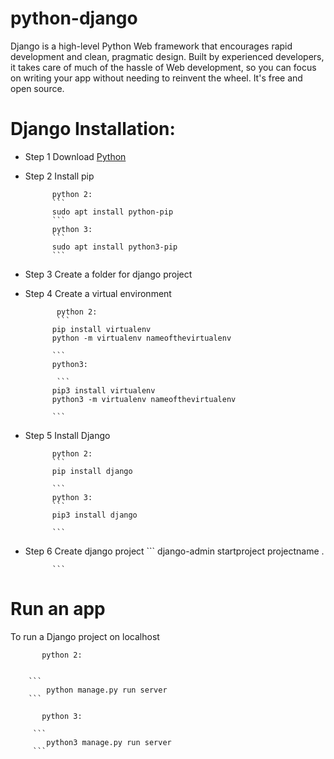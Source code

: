 # python-django
Django is a high-level Python Web framework that encourages rapid development and clean, pragmatic design. Built by experienced developers, it takes care of much of the hassle of Web development, so you can focus on writing your app without needing to reinvent the wheel. It's free and open source. 

# Django Installation:

- Step 1 Download [Python](https://www.python.org/downloads/)
- Step 2 Install pip

            python 2:
            ```
            sudo apt install python-pip
            ```
            python 3:
            ```
            sudo apt install python3-pip
            ```
    
- Step 3  Create a folder for django project
- Step 4  Create a virtual environment

             python 2:
             ```
            pip install virtualenv
            python -m virtualenv nameofthevirtualenv

            ```
            python3:

             ```
            pip3 install virtualenv
            python3 -m virtualenv nameofthevirtualenv

            ```
- Step 5  Install Django

            python 2:
            ```
            pip install django

            ```
            python 3:
            ```
            pip3 install django

            ```

- Step 6  Create django project
            ```
            django-admin startproject projectname .

            ```
# Run an app 
To run a Django project on localhost

           python 2:


        ```
            python manage.py run server
        ```

           python 3:

         ```
            python3 manage.py run server
         ```
